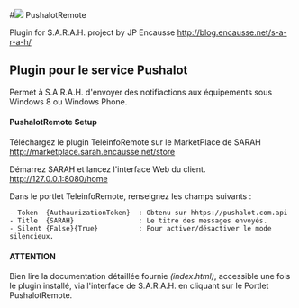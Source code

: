 #![](../master/images/pushalot.png) PushalotRemote

Plugin for S.A.R.A.H. project by JP Encausse http://blog.encausse.net/s-a-r-a-h/




## Plugin pour le service Pushalot

Permet à S.A.R.A.H. d'envoyer des notifiactions aux équipements sous Windows 8 ou Windows Phone.


#### PushalotRemote Setup


Téléchargez le plugin TeleinfoRemote sur le MarketPlace de SARAH
http://marketplace.sarah.encausse.net/store

Démarrez SARAH et lancez l'interface Web du client. http://127.0.0.1:8080/home

Dans le portlet TeleinfoRemote, renseignez les champs suivants :
```
- Token  {AuthaurizationToken}	: Obtenu sur hhtps://pushalot.com.api
- Title  {SARAH}				: Le titre des messages envoyés.
- Silent {False}{True}			: Pour activer/désactiver le mode silencieux.
```
#### ATTENTION

Bien lire la documentation détaillée fournie *(index.html)*, accessible une fois le plugin installé, via l'interface de S.A.R.A.H. en cliquant sur le Portlet PushalotRemote.



